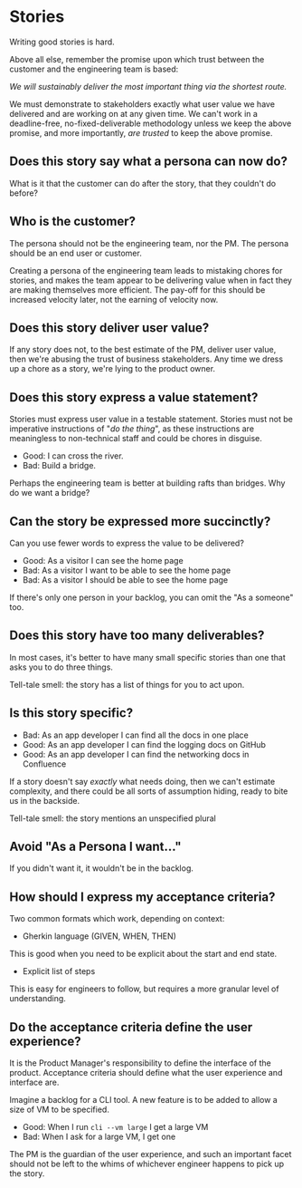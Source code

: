 # Stories

Writing good stories is hard.

Above all else, remember the promise upon which trust between the customer and the engineering team is based:

_We will sustainably deliver the most important thing via the shortest route._

We must demonstrate to stakeholders exactly what user value we have delivered and are working on at any given time. We can't work in a deadline-free, no-fixed-deliverable methodology unless we keep the above promise, and more importantly, _are trusted_ to keep the above promise.

## Does this story say what a persona can now do?

What is it that the customer can do after the story, that they couldn't do before?

## Who is the customer?

The persona should not be the engineering team, nor the PM. The persona should be an end user or customer.

Creating a persona of the engineering team leads to mistaking chores for stories, and makes the team appear to be delivering value when in fact they are making themselves more efficient. The pay-off for this should be increased velocity later, not the earning of velocity now.

## Does this story deliver user value?

If any story does not, to the best estimate of the PM, deliver user value, then we're abusing the trust of business stakeholders. Any time we dress up a chore as a story, we're lying to the product owner.

## Does this story express a value statement?

Stories must express user value in a testable statement. Stories must not be imperative instructions of "_do the thing_", as these instructions are meaningless to non-technical staff and could be chores in disguise.

* Good: I can cross the river.
* Bad: Build a bridge.

Perhaps the engineering team is better at building rafts than bridges. Why do we want a bridge?

## Can the story be expressed more succinctly?

Can you use fewer words to express the value to be delivered?

* Good: As a visitor I can see the home page
* Bad: As a visitor I want to be able to see the home page
* Bad: As a visitor I should be able to see the home page

If there's only one person in your backlog, you can omit the "As a someone" too.

## Does this story have too many deliverables?

In most cases, it's better to have many small specific stories than one that asks you to do three things.

Tell-tale smell: the story has a list of things for you to act upon.

## Is this story specific?

* Bad: As an app developer I can find all the docs in one place
* Good: As an app developer I can find the logging docs on GitHub
* Good: As an app developer I can find the networking docs in Confluence

If a story doesn't say _exactly_ what needs doing, then we can't estimate complexity, and there could be all sorts of assumption hiding, ready to bite us in the backside.

Tell-tale smell: the story mentions an unspecified plural

## Avoid "As a Persona I want..."

If you didn't want it, it wouldn't be in the backlog.

## How should I express my acceptance criteria?

Two common formats which work, depending on context:

- Gherkin language (GIVEN, WHEN, THEN)

This is good when you need to be explicit about the start and end state.

- Explicit list of steps

This is easy for engineers to follow, but requires a more granular level of understanding.

## Do the acceptance criteria define the user experience?

It is the Product Manager's responsibility to define the interface of the product. Acceptance criteria should define what the user experience and interface are.

Imagine a backlog for a CLI tool. A new feature is to be added to allow a size of VM to be specified.

* Good: When I run `cli --vm large` I get a large VM
* Bad: When I ask for a large VM, I get one

The PM is the guardian of the user experience, and such an important facet should not be left to the whims of whichever engineer happens to pick up the story.
